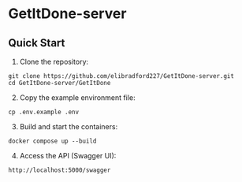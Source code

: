 ﻿# GetItDone-server

<h2>Quick Start</h2>

<ol>
  <li>Clone the repository:</li>
</ol>

<pre><code>git clone https://github.com/elibradford227/GetItDone-server.git
cd GetItDone-server/GetItDone
</code></pre>

<ol start="2">
  <li>Copy the example environment file:</li>
</ol>

<pre><code>cp .env.example .env
</code></pre>

<ol start="3">
  <li>Build and start the containers:</li>
</ol>

<pre><code>docker compose up --build
</code></pre>

<ol start="4">
  <li>Access the API (Swagger UI):</li>
</ol>

<pre><code>http://localhost:5000/swagger
</code></pre>
